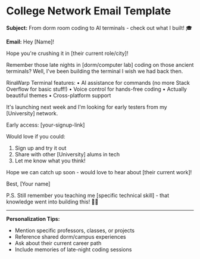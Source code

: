 # College Network Email Template

**Subject:** From dorm room coding to AI terminals - check out what I built! 🎓

**Email:**
Hey [Name]!

Hope you're crushing it in [their current role/city]! 

Remember those late nights in [dorm/computer lab] coding on those ancient terminals? Well, I've been building the terminal I wish we had back then.

RinaWarp Terminal features:
• AI assistance for commands (no more Stack Overflow for basic stuff!)
• Voice control for hands-free coding
• Actually beautiful themes
• Cross-platform support

It's launching next week and I'm looking for early testers from my [University] network.

Early access: [your-signup-link]

Would love if you could:
1. Sign up and try it out
2. Share with other [University] alums in tech
3. Let me know what you think!

Hope we can catch up soon - would love to hear about [their current work]!

Best,
[Your name]

P.S. Still remember you teaching me [specific technical skill] - that knowledge went into building this! 🧜‍♀️

---

**Personalization Tips:**
- Mention specific professors, classes, or projects
- Reference shared dorm/campus experiences
- Ask about their current career path
- Include memories of late-night coding sessions
